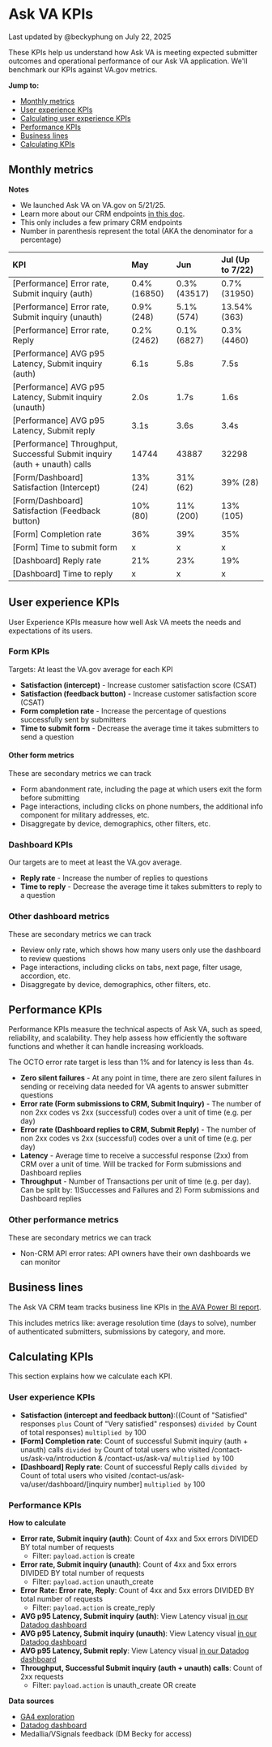 # Ask VA KPIs
Last updated by @beckyphung on July 22, 2025

These KPIs help us understand how Ask VA is meeting expected submitter outcomes and operational performance of our Ask VA application. We'll benchmark our KPIs against VA.gov metrics.

**Jump to:**
- [Monthly metrics](#monthly-metrics)
- [User experience KPIs](#user-experience-kpis)
- [Calculating user experience KPIs](#user-experience-kpis)
- [Performance KPIs](#performance-kpis)
- [Business lines](#business-lines)
- [Calculating KPIs](#calculating-kpis)

## Monthly metrics
**Notes**
- We launched Ask VA on VA.gov on 5/21/25. 
- Learn more about our CRM endpoints [in this doc](https://github.com/department-of-veterans-affairs/va.gov-team/tree/master/products/ask-va/integration/crm_api#ask-va-crm-api-endpoints).
- This only includes a few primary CRM endpoints
- Number in parenthesis represent the total (AKA the denominator for a percentage)

|KPI|May|Jun|Jul (Up to 7/22)|
|:--|:--|:--|:--|
|[Performance] Error rate, Submit inquiry (auth)|0.4% (16850)|0.3% (43517)|0.7% (31950)|
|[Performance] Error rate, Submit inquiry (unauth)|0.9% (248)|5.1% (574)|13.54% (363)|
|[Performance] Error rate, Reply|0.2% (2462)|0.1% (6827)|0.3% (4460)|
|[Performance] AVG p95 Latency, Submit inquiry (auth)|6.1s|5.8s|7.5s|
|[Performance] AVG p95 Latency, Submit inquiry (unauth)|2.0s|1.7s|1.6s|
|[Performance] AVG p95 Latency, Submit reply|3.1s|3.6s|3.4s|
|[Performance] Throughput, Successful Submit inquiry (auth + unauth) calls|14744|43887|32298|
|[Form/Dashboard] Satisfaction (Intercept)|13% (24)|31% (62)|39% (28)|
|[Form/Dashboard] Satisfaction (Feedback button)|10% (80)|11% (200)|13% (105)|
|[Form] Completion rate|36%|39%|35%|
|[Form] Time to submit form|x|x|x|
|[Dashboard] Reply rate|21%|23%|19%|
|[Dashboard] Time to reply|x|x|x|

## User experience KPIs
User Experience KPIs measure how well Ask VA meets the needs and expectations of its users.

### Form KPIs
Targets: At least the VA.gov average for each KPI

- **Satisfaction (intercept)** - Increase customer satisfaction score (CSAT) 
- **Satisfaction (feedback button)** - Increase customer satisfaction score (CSAT) 
- **Form completion rate** - Increase the percentage of questions successfully sent by submitters 
- **Time to submit form** - Decrease the average time it takes submitters to send a question

#### Other form metrics
These are secondary metrics we can track
- Form abandonment rate, including the page at which users exit the form before submitting
- Page interactions, including clicks on phone numbers, the additional info component for military addresses, etc.
- Disaggregate by device, demographics, other filters, etc.

### Dashboard KPIs
Our targets are to meet at least the VA.gov average.

- **Reply rate** - Increase the number of replies to questions 
- **Time to reply** - Decrease the average time it takes submitters to reply to a question

### Other dashboard metrics
These are secondary metrics we can track
- Review only rate, which shows how many users only use the dashboard to review questions
- Page interactions, including clicks on tabs, next page, filter usage, accordion, etc.
- Disaggregate by device, demographics, other filters, etc.

## Performance KPIs
Performance KPIs measure the technical aspects of Ask VA, such as speed, reliability, and scalability. They help assess how efficiently the software functions and whether it can handle increasing workloads.

The OCTO error rate target is less than 1% and for latency is less than 4s.

- **Zero silent failures** - At any point in time, there are zero silent failures in sending or receiving data needed for VA agents to answer submitter questions
- **Error rate (Form submissions to CRM, Submit Inquiry)** - The number of non 2xx codes vs 2xx (successful) codes over a unit of time (e.g. per day)
- **Error rate (Dashboard replies to CRM, Submit Reply)** - The number of non 2xx codes vs 2xx (successful) codes over a unit of time (e.g. per day)
- **Latency** - Average time to receive a successful response (2xx) from CRM over a unit of time. Will be tracked for Form submissions and Dashboard replies
- **Throughput** - Number of Transactions per unit of time (e.g. per day). Can be split by: 1)Successes and Failures and 2) Form submissions and Dashboard replies 

### Other performance metrics
These are secondary metrics we can track
- Non-CRM API error rates: API owners have their own dashboards we can monitor

## Business lines
The Ask VA CRM team tracks business line KPIs in [the AVA Power BI report](https://app.powerbigov.us/groups/me/reports/e895dbed-17f3-45d1-8219-2b3fe27b8b7e?ctid=e95f1b23-abaf-45ee-821d-b7ab251ab3bf&pbi_source=linkShare&bookmarkGuid=72bfed1d-0745-4452-a5e8-6a36551cb166). 

This includes metrics like: average resolution time (days to solve), number of authenticated submitters, submissions by category, and more.

## Calculating KPIs
This section explains how we calculate each KPI. 

### User experience KPIs
- **Satisfaction (intercept and feedback button)**:((Count of "Satisfied" responses `plus` Count of "Very satisfied" responses) `divided by` Count of total responses) `multiplied by` 100
- **[Form] Completion rate**: Count of successful Submit inquiry (auth + unauth) calls `divided by` Count of total users who visited /contact-us/ask-va/introduction & /contact-us/ask-va/ `multiplied by` 100
- **[Dashboard] Reply rate**: Count of successful Reply calls `divided by` Count of total users who visited /contact-us/ask-va/user/dashboard/[inquiry number] `multiplied by` 100

### Performance KPIs
**How to calculate**
- **Error rate, Submit inquiry (auth)**: Count of 4xx and 5xx errors DIVIDED BY total number of requests
   - Filter: `payload.action` is create
- **Error rate, Submit inquiry (unauth)**: Count of 4xx and 5xx errors DIVIDED BY total number of requests
   - Filter: `payload.action` unauth_create
 - **Error Rate: Error rate, Reply**: Count of 4xx and 5xx errors DIVIDED BY total number of requests
   - Filter: `payload.action` is create_reply
- **AVG p95 Latency, Submit inquiry (auth)**: View Latency visual [in our Datadog dashboard](https://vagov.ddog-gov.com/dashboard/ye3-k3q-unc/ask-va-dashboard?fromUser=true&graphType=flamegraph&refresh_mode=paused&sort=time&from_ts=1751353200000&to_ts=1753216133319&live=false)
- **AVG p95 Latency, Submit inquiry (unauth)**: View Latency visual [in our Datadog dashboard](https://vagov.ddog-gov.com/dashboard/ye3-k3q-unc/ask-va-dashboard?fromUser=true&graphType=flamegraph&refresh_mode=paused&sort=time&from_ts=1751353200000&to_ts=1753216133319&live=false)
- **AVG p95 Latency, Submit reply**: View Latency visual [in our Datadog dashboard](https://vagov.ddog-gov.com/dashboard/ye3-k3q-unc/ask-va-dashboard?fromUser=true&graphType=flamegraph&refresh_mode=paused&sort=time&from_ts=1751353200000&to_ts=1753216133319&live=false)
- **Throughput, Successful Submit inquiry (auth + unauth) calls**: Count of 2xx requests
   - Filter: `payload.action` is unauth_create OR create

**Data sources**
- [GA4 exploration](https://analytics.google.com/analytics/web/#/analysis/p419143770/edit/hQrn2ZlVRFGs0p-tT9Mgwg)
- [Datadog dashboard](https://vagov.ddog-gov.com/dashboard/ye3-k3q-unc/ask-va-dashboard?fromUser=true&graphType=flamegraph&refresh_mode=paused&sort=time&from_ts=1751353200000&to_ts=1753209203948&live=false)
- Medallia/VSignals feedback (DM Becky for access)
